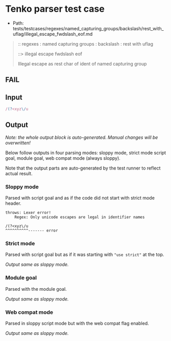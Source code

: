 # Tenko parser test case

- Path: tests/testcases/regexes/named_capturing_groups/backslash/rest_with_uflag/illegal_escape_fwdslash_eof.md

> :: regexes : named capturing groups : backslash : rest with uflag
>
> ::> illegal escape fwdslash eof
>
> Illegal escape as rest char of ident of named capturing group

## FAIL

## Input

`````js
/(?<xyz\/u
`````

## Output

_Note: the whole output block is auto-generated. Manual changes will be overwritten!_

Below follow outputs in four parsing modes: sloppy mode, strict mode script goal, module goal, web compat mode (always sloppy).

Note that the output parts are auto-generated by the test runner to reflect actual result.

### Sloppy mode

Parsed with script goal and as if the code did not start with strict mode header.

`````
throws: Lexer error!
    Regex: Only unicode escapes are legal in identifier names

/(?<xyz\/u
^^^^^^^^^^------- error
`````

### Strict mode

Parsed with script goal but as if it was starting with `"use strict"` at the top.

_Output same as sloppy mode._

### Module goal

Parsed with the module goal.

_Output same as sloppy mode._

### Web compat mode

Parsed in sloppy script mode but with the web compat flag enabled.

_Output same as sloppy mode._
